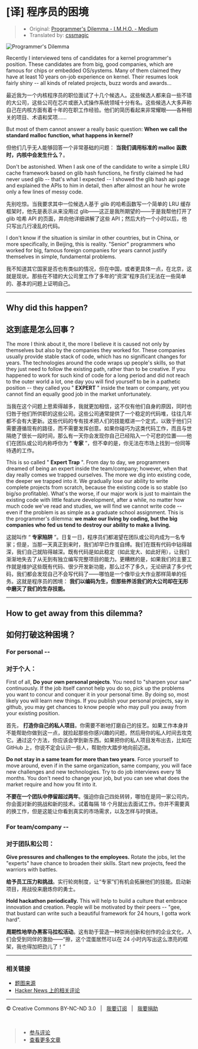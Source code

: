 # [译] 程序员的困境

> * Original: [Programmer's Dilemma - I.M.H.O. - Medium](https://medium.com/i-m-h-o/231d7499a75)
> * Translated by: [cssmagic](https://github.com/cssmagic)

![Programmer's Dilemma](https://f.cloud.github.com/assets/1231359/984558/21a13e74-08a2-11e3-8d1a-775a371e71bc.jpg)

Recently I interviewed tens of candidates for a kernel programmer's position. These candidates are from big, good companies, which are famous for chips or embedded OS/systems. Many of them claimed they have at least 10 years on-job experience on kernel. Their resumes look fairly shiny -- all kinds of related projects, buzz words and awards...

最近我为一个内核程序员的职位面试了十几个候选人。这些候选人都来自一些不错的大公司，这些公司在芯片或嵌入式操作系统领域十分有名。这些候选人大多声称自己在内核方面有着十年的在职工作经验。他们的简历看起来非常耀眼——各种相关的项目、术语和奖项……

But most of them cannot answer a really basic question: **When we call the standard malloc function, what happens in kernel?**

但他们几乎无人能够回答一个非常基础的问题： **当我们调用标准的 malloc 函数时，内核中会发生什么？**。

Don't be astonished. When I ask one of the candidate to write a simple LRU cache framework based on glib hash functions, he firstly claimed he had never used glib -- that's what I expected -- I showed the glib hash api page and explained the APIs to him in detail, then after almost an hour he wrote only a few lines of messy code.

先别吃惊。当我要求其中一位候选人基于 glib 的哈希函数写一个简单的 LRU 缓存框架时，他先是表示从来没用过 glib——这正是我所期望的——于是我帮他打开了 glib 哈希 API 的页面，并向他详细讲解了这些 API；然后大约一个小时以后，他只写出几行凌乱的代码。

I don't know if the situation is similar in other countries, but in China, or more specifically, in Beijing, this is reality. "Senior" programmers who worked for big, famous foreign companies for years cannot justify themselves in simple, fundamental problems.

我不知道其它国家是否也有类似的情况，但在中国，或者更具体一点，在北京，这就是现状。那些在不错的大公司里工作了多年的“资深”程序员们无法在一些简单的、基本的问题上证明自己。

***

## Why did this happen?

## 这到底是怎么回事？

The more I think about it, the more I believe it is caused not only by themselves but also by the companies they worked for. These companies usually provide stable stack of code, which has no significant changes for years. The technologies around the code wraps up people's skills, so that they just need to follow the existing path, rather than to be creative. If you happened to work for such kind of code for a long period and did not reach to the outer world a lot, one day you will find yourself to be in a pathetic position -- they called you " **EXPERT** " inside the team or company, yet you cannot find an equally good job in the market unfortunately.

当我在这个问题上思索得越多，我就更加相信，这不仅有他们自身的原因，同时也归咎于他们所供职的这些公司。这些公司通常提供了一个稳定的代码堆，往往几年都不会有大更新。这些代码的专有技术把人们的技能框进一个定式，以致于他们只需要遵循现有的路径，而不需要发挥创意。如果你碰巧为这类代码工作，而且与世隔绝了很长一段时间，那么有一天你会发现你自己已经陷入一个可悲的位置——他们在团队或公司内称呼你为 “ **专家** ”，但不幸的是，你无法在市场上找到一份同等待遇的工作。

This is so called " **Expert Trap** ". From day to day, we programmers dreamed of being an expert inside the team/company; however, when that day really comes we trapped ourselves. The more we dig into existing code, the deeper we trapped into it. We gradually lose our ability to write complete projects from scratch, because the existing code is so stable (so big/so profitable). What's the worse, if our major work is just to maintain the existing code with little feature development, after a while, no matter how much code we've read and studies, we will find we cannot write code -- even if the problem is as simple as a graduate school assignment. This is the programmer's dilemma: **we make our living by coding, but the big companies who fed us tend to destroy our ability to make a living.**

这就叫作 “ **专家陷阱** ”。日复一日，程序员们都渴望在团队或公司内成为一名专家；但是，当那一天真正到来时，我们却早已作茧自缚。我们在既有代码中钻得越深，我们自己就陷得越深。既有代码是如此稳定（如此宠大、如此好用），让我们渐渐地失去了从无到有独立编写完整项目的能力。更糟糕的是，如果我们的主要工作就是维护这些既有代码、很少开发新功能，那么过不了多久，无论研读了多少代码，我们都会发现自己不会写代码了——哪怕是一个像毕业大作业那样简单的任务。这就是程序员的困境： **我们以编码为生，但那些养活我们的大公司却在无形中磨灭了我们的生存技能。**

***

## How to get away from this dilemma?

## 如何打破这种困境？

### For personal --

### 对于个人：

First of all, **Do your own personal projects**. You need to "sharpen your saw" continuously. If the job itself cannot help you do so, pick up the problems you want to concur and conquer it in your personal time. By doing so, most likely you will learn new things. If you publish your personal projects, say in github, you may get chances to know people who may pull you away from your existing position.

首先， **打造你自己的私人项目**。你需要不断地打磨自己的技艺。如果工作本身并不能帮助你做到这一点，就捡起那些你感兴趣的问题，然后用你的私人时间去攻克它。通过这个方法，你应该会学到新东西。如果把你的私人项目发布出去，比如在 GitHub 上，你说不定会认识一些人，帮助你大踏步地向前迈进。

**Do not stay in a same team for more than two years**. Force yourself to move around, even if in the same organization, same company, you will face new challenges and new technologies. Try to do job interviews every 18 months. You don't need to change your job, but you can see what does the market require and how you fit into it.

**不要在一个团队中停留超过两年**。强迫你自己四处转转，哪怕在是同一家公司内，你会面对新的挑战和新的技术。试着每隔 18 个月就出去面试工作。你并不需要真的换工作，但是这能让你看到真实的市场需求，以及怎样与时俱进。

### For team/company --

### 对于团队和公司：

**Give pressures and challenges to the employees.** Rotate the jobs, let the "experts" have chance to broaden their skills. Start new projects, feed the warriors with battles.

**给予员工压力和挑战**。实行轮岗制度，让“专家”们有机会拓展他们的技能。启动新项目，用战役来磨炼你的勇士。

**Hold hackathon periodically.** This will help to build a culture that embrace innovation and creation. People will be motivated by their peers -- "gee, that bustard can write such a beautiful framework for 24 hours, I gotta work hard".

**周期性地举办黑客马拉松活动**。这有助于营造一种崇尚创新和创作的企业文化，人们会受到同伴的激励——“擦，这个混蛋居然可以在 24 小时内写出这么漂亮的框架，我也得加把劲儿了！”

***

### 相关链接

* [题图来源](http://www.flickr.com/photos/thomasthomas/258931782/)
* [Hacker News 上的相关评论](https://news.ycombinator.com/item?id=6221117)

***

&copy; Creative Commons BY-NC-ND 3.0 &nbsp; | &nbsp; [我要订阅](http://www.cssmagic.net/blog/subscribe) &nbsp; | &nbsp; [我要捐助](http://www.cssmagic.net/blog/donate)

&nbsp;
> * [参与评论](https://github.com/cssmagic/blog/issues/23)
> * [查看更多文章](https://github.com/cssmagic/blog/issues?state=open)
